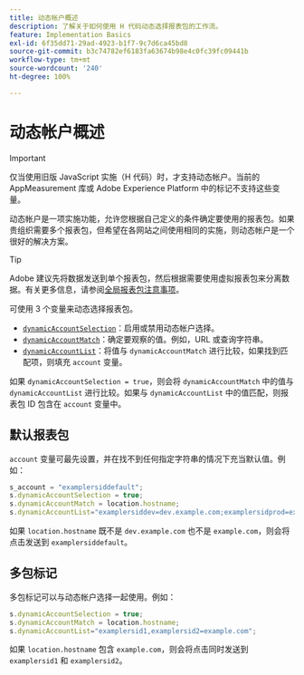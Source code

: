```yaml
---
title: 动态帐户概述
description: 了解关于如何使用 H 代码动态选择报表包的工作流。
feature: Implementation Basics
exl-id: 6f35dd71-29ad-4923-b1f7-9c7d6ca45bd8
source-git-commit: b3c74782ef6183fa63674b98e4c0fc39fc09441b
workflow-type: tm+mt
source-wordcount: '240'
ht-degree: 100%

---
```


# 动态帐户概述

>[!IMPORTANT]
>
>仅当使用旧版 JavaScript 实施（H 代码）时，才支持动态帐户。当前的 AppMeasurement 库或 Adobe Experience Platform 中的标记不支持这些变量。

动态帐户是一项实施功能，允许您根据自己定义的条件确定要使用的报表包。如果贵组织需要多个报表包，但希望在各网站之间使用相同的实施，则动态帐户是一个很好的解决方案。

>[!TIP]
>
>Adobe 建议先将数据发送到单个报表包，然后根据需要使用虚拟报表包来分离数据。有关更多信息，请参阅[全局报表包注意事项](../../../prepare/global-rs.md)。

可使用 3 个变量来动态选择报表包。

* [`dynamicAccountSelection`](dynamicaccountselection.md)：启用或禁用动态帐户选择。
* [`dynamicAccountMatch`](dynamicaccountmatch.md)：确定要观察的值。例如，URL 或查询字符串。
* [`dynamicAccountList`](dynamicaccountlist.md)：将值与 `dynamicAccountMatch` 进行比较，如果找到匹配项，则填充 `account` 变量。

如果 `dynamicAccountSelection = true`，则会将 `dynamicAccountMatch` 中的值与 `dynamicAccountList` 进行比较。如果与 `dynamicAccountList` 中的值匹配，则报表包 ID 包含在 `account` 变量中。

## 默认报表包

`account` 变量可最先设置，并在找不到任何指定字符串的情况下充当默认值。例如：

```javascript
s_account = "examplersiddefault";
s.dynamicAccountSelection = true;
s.dynamicAccountMatch = location.hostname;
s.dynamicAccountList="examplersiddev=dev.example.com;examplersidprod=example.com";
```

如果 `location.hostname` 既不是 `dev.example.com` 也不是 `example.com`，则会将点击发送到 `examplersiddefault`。

## 多包标记

多包标记可以与动态帐户选择一起使用。例如：

```js
s.dynamicAccountSelection = true;
s.dynamicAccountMatch = location.hostname;
s.dynamicAccountList="examplersid1,examplersid2=example.com";
```

如果 `location.hostname` 包含 `example.com`，则会将点击同时发送到 `examplersid1` 和 `examplersid2`。
